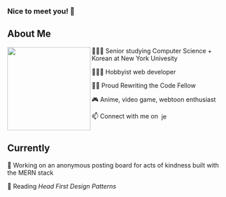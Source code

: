 <!--
**jennarim/jennarim** is a ✨ _special_ ✨ repository because its `README.md` (this file) appears on your GitHub profile.

Here are some ideas to get you started:

- 🔭 I’m currently working on ...
- 🌱 I’m currently learning ...
- 👯 I’m looking to collaborate on ...
- 🤔 I’m looking for help with ...
- 💬 Ask me about ...
- 📫 How to reach me: ...
- 😄 Pronouns: ...
- ⚡ Fun fact: ...
-->

### Nice to meet you! 👋
## About Me
<p>
  <img align="left" height="190" src="https://i.imgur.com/FgmeE0v.gif">
</p>

🙋🏻‍♀️ Senior studying Computer Science + Korean at New York Univesity

👩🏻‍💻 Hobbyist web developer

👩‍🏫 Proud Rewriting the Code Fellow

🎮 Anime, video game, webtoon enthusiast

📫 Connect with me on &nbsp;<a href="https://linkedin.com/in/jennarim" target="blank"><img align="center" src="https://cdn.jsdelivr.net/npm/simple-icons@3.0.1/icons/linkedin.svg" alt="jennarim" height="17" width="17" /></a>
<br></br>
## Currently
🔭 Working on an anonymous posting board for acts of kindness built with the MERN stack

📘 Reading *Head First Design Patterns*
